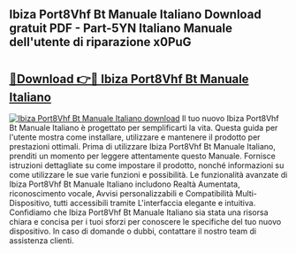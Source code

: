 ## Ibiza Port8Vhf Bt Manuale Italiano Download gratuit PDF - Part-5YN Italiano Manuale dell'utente di riparazione x0PuG

# <h2><a href="http://dfbtxp.blite.top/?on=Ibiza+Port8Vhf+Bt+Manuale+Italiano">🔗Download 👉🔴 Ibiza Port8Vhf Bt Manuale Italiano</a></h2>

[![Ibiza Port8Vhf Bt Manuale Italiano download](https://i.imgur.com/lujVjoI.png)](http://dfbtxp.blite.top/?on=Ibiza+Port8Vhf+Bt+Manuale+Italiano)
Il tuo nuovo Ibiza Port8Vhf Bt Manuale Italiano è progettato per semplificarti la vita. Questa guida per l'utente mostra come installare, utilizzare e mantenere il prodotto per prestazioni ottimali. Prima di utilizzare Ibiza Port8Vhf Bt Manuale Italiano, prenditi un momento per leggere attentamente questo Manuale. Fornisce istruzioni dettagliate su come impostare il prodotto, nonché informazioni su come utilizzare le sue varie funzioni e possibilità. Le funzionalità avanzate di Ibiza Port8Vhf Bt Manuale Italiano includono Realtà Aumentata, riconoscimento vocale, Avvisi personalizzabili e Compatibilità Multi-Dispositivo, tutti accessibili tramite L'interfaccia elegante e intuitiva. Confidiamo che Ibiza Port8Vhf Bt Manuale Italiano sia stata una risorsa chiara e concisa per i tuoi sforzi per conoscere le specifiche del tuo nuovo dispositivo. In caso di domande o dubbi, contattare il nostro team di assistenza clienti.
